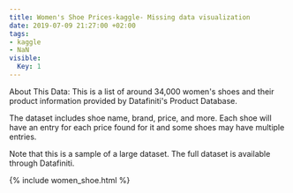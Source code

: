 ```yaml
---
title: Women's Shoe Prices-kaggle- Missing data visualization
date: 2019-07-09 21:27:00 +02:00
tags:
- kaggle
- NaN
visible:
  Key: 1
---
```


About This Data:
This is a list of around 34,000 women's shoes and their product information provided by Datafiniti's Product Database.

The dataset includes shoe name, brand, price, and more. Each shoe will have an entry for each price found for it and some shoes may have multiple entries.

Note that this is a sample of a large dataset. The full dataset is available through Datafiniti.






{% include women_shoe.html %}